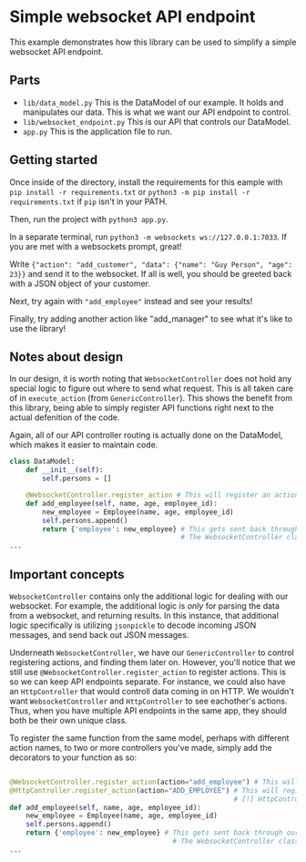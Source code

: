# Simple websocket API endpoint

This example demonstrates how this library can be used to simplify a simple websocket API endpoint.

## Parts

 - `lib/data_model.py` This is the DataModel of our example. It holds and manipulates our data. This is what we want our API endpoint to control.
 - `lib/websocket_endpoint.py` This is our API that controls our DataModel. 
 - `app.py` This is the application file to run.

## Getting started

Once inside of the directory, install the requirements for this eample with `pip install -r requirements.txt` or `python3 -m pip install -r requirements.txt` if `pip` isn't in your PATH.

Then, run the project with `python3 app.py`.

In a separate terminal, run `python3 -m websockets ws://127.0.0.1:7033`. If you are met with a websockets prompt, great!

Write `{"action": "add_customer", "data": {"name": "Guy Person", "age": 23}}` and send it to the websocket. If all is well, you should be greeted back with a JSON object of your customer.

Next, try again with `"add_employee"` instead and see your results!

Finally, try adding another action like "add_manager" to see what it's like to use the library!

## Notes about design

In our design, it is worth noting that `WebsocketController` does not hold any special logic to figure out where to send what request. This is all taken care of in `execute_action` (from `GenericController`). This shows the benefit from this library, being able to simply register API functions right next to the actual defenition of the code. 

Again, all of our API controller routing is actually done on the DataModel, which makes it easier to maintain code. 

```python
class DataModel:
    def __init__(self):
        self.persons = []

    @WebsocketController.register_action # This will register an action "add_employee" that we can then call from a client websocket.
    def add_employee(self, name, age, employee_id):
        new_employee = Employee(name, age, employee_id)
        self.persons.append()
        return {'employee': new_employee} # This gets sent back through our websocket controller. 
                                          # The WebsocketController class decides how to handle the data we send back.
...
```

## Important concepts

`WebsocketController` contains only the additional logic for dealing with our websocket. For example, the additional logic is *only* for parsing the data from a websocket, and returning results. In this instance, that additional logic specifically is utilizing `jsonpickle` to decode incoming JSON messages, and send back out JSON messages.

Underneath `WebsocketController`, we have our `GenericController` to control registering actions, and finding them later on. However, you'll notice that we still use `@WebsocketController.register_action` to register actions. This is so we can keep API endpoints separate. For instance, we could also have an `HttpController` that would controll data coming in on HTTP. We wouldn't want `WebsocketController` and `HttpController` to see eachother's actions. Thus, when you have multiple API endpoints in the same app, they should both be their own unique class. 

To register the same function from the same model, perhaps with different action names, to two or more controllers you've made, simply add the decorators to your function as so:
```python

@WebsocketController.register_action(action="add_employee") # This will register an action only on WebsocketController
@HttpController.register_action(action="ADD_EMPLOYEE") # This will register an action only on HttpController            
                                                       # [!] HttpController isn't actually defined in this example! [!] 
def add_employee(self, name, age, employee_id):
    new_employee = Employee(name, age, employee_id)
    self.persons.append()
    return {'employee': new_employee} # This gets sent back through our websocket controller. 
                                        # The WebsocketController class decides how to handle the data we send back.
...
```
